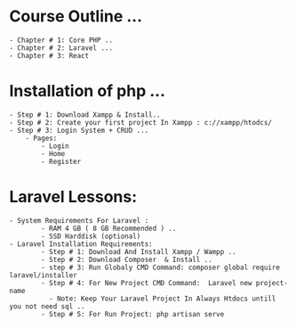 # Course Outline ...

    - Chapter # 1: Core PHP ..
    - Chapter # 2: Laravel ...
    - Chapter # 3: React

# Installation of php ...

    - Step # 1: Download Xampp & Install..
    - Step # 2: Create your first project In Xampp : c://xampp/htodcs/
    - Step # 3: Login System + CRUD ...
        - Pages:
            - Login
            - Home
            - Register

# Laravel Lessons:

    - System Requirements For Laravel :
            - RAM 4 GB ( 8 GB Recommended ) ..
            - SSD Harddisk (optional)
    - Laravel Installation Requirements:
            - Step # 1: Download And Install Xampp / Wampp ..
            - Step # 2: Download Composer  & Install ..
            - step # 3: Run Globaly CMD Command: composer global require laravel/installer
            - Step # 4: For New Project CMD Command:  Laravel new project-name
              - Note: Keep Your Laravel Project In Always Htdocs untill you not need sql ..
            - Step # 5: For Run Project: php artisan serve
